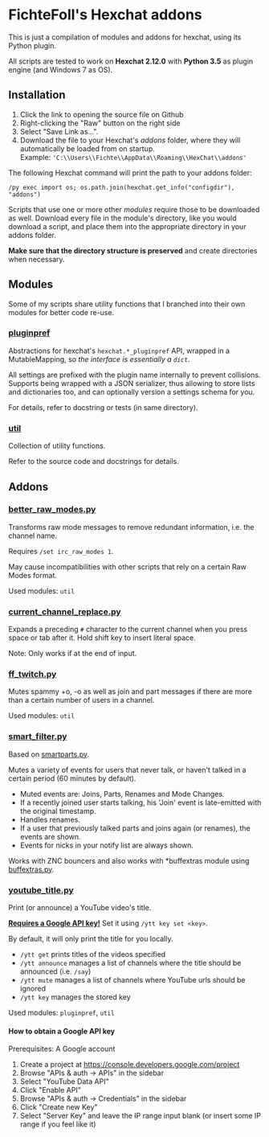FichteFoll's Hexchat addons
===========================

This is just a compilation of modules and addons for hexchat,
using its Python plugin.

All scripts are tested 
to work on **Hexchat 2.12.0**
with **Python 3.5** as plugin engine
(and Windows 7 as OS).

## Installation

1. Click the link to opening the source file on Github
2. Right-clicking the "Raw" button on the right side
3. Select "Save Link as...".
4. Download the file to your Hexchat's *addons* folder,
   where they will automatically be loaded from on startup.  
   Example: `'C:\\Users\\Fichte\\AppData\\Roaming\\HexChat\\addons'`

The following Hexchat command 
will print the path to your addons folder:

```
/py exec import os; os.path.join(hexchat.get_info("configdir"), "addons")
```

Scripts that use one or more other *modules*
require those to be downloaded as well.
Download every file in the module's directory,
like you would download a script,
and place them into the appropriate directory
in your addons folder.

**Make sure that the directory structure is preserved**
and create directories when necessary.


## Modules

Some of my scripts share utility functions 
that I branched into their own modules
for better code re-use.

### [pluginpref](./pluginpref/__init__.py)

Abstractions for hexchat's `hexchat.*_pluginpref` API,
wrapped in a MutableMapping,
so *the interface is essentially a `dict`*.

All settings are prefixed with the plugin name internally
to prevent collisions.
Supports being wrapped with a JSON serializer,
thus allowing to store lists and dictionaries too,
and can optionally version a settings schema for you.

For details, refer to docstring or tests (in same directory).

### [util](./util/__init__.py)

Collection of utility functions.

Refer to the source code and docstrings for details.


## Addons

### [better_raw_modes.py](./better_raw_modes.py)

Transforms raw mode messages
to remove redundant information,
i.e. the channel name.

Requires `/set irc_raw_modes 1`.

May cause incompatibilities with other scripts
that rely on a certain Raw Modes format.

Used modules: `util`


### [current_channel_replace.py](./current_channel_replace.py)

Expands a preceding `#` character to the current channel
when you press space or tab after it.
Hold shift key to insert literal space.

Note: Only works if at the end of input.


### [ff_twitch.py](./ff_twitch.py)

Mutes spammy +o, -o 
as well as join and part messages 
if there are more than a certain number of users in a channel.

Used modules: `util`


### [smart_filter.py](./smart_filter.py)

Based on [smartparts.py][].

Mutes a variety of events for users that never talk,
or haven't talked in a certain period
(60 minutes by default).

- Muted events are: Joins, Parts, Renames and Mode Changes.
- If a recently joined user starts talking,
  his 'Join' event is late-emitted with the original timestamp.
- Handles renames.
- If a user that previously talked 
  parts and joins again (or renames),
  the events are shown.
- Events for nicks in your notify list are always shown.

Works with ZNC bouncers 
and also works with \*buffextras module 
using [buffextras.py][].

[smartparts.py]: https://github.com/TingPing/plugins/blob/master/HexChat/smartparts.py
[buffextras.py]: https://github.com/knitori/tools/blob/master/hexchat/buffextras.py


### [youtube_title.py](./youtube_title.py)

Print (or announce) a YouTube video's title.

[**Requires a Google API key!**](#how-to-obtain-a-google-api-key)
Set it using `/ytt key set <key>`.

By default, it will only print the title for you locally.

- `/ytt get` prints titles of the videos specified
- `/ytt announce` manages a list of channels
  where the title should be announced (i.e. `/say`)
- `/ytt mute` manages a list of channels
  where YouTube urls should be ignored
- `/ytt key` manages the stored key

Used modules: `pluginpref`, `util`


#### How to obtain a Google API key

Prerequisites: A Google account

1. Create a project at https://console.developers.google.com/project
2. Browse "APIs & auth -> APIs" in the sidebar
3. Select "YouTube Data API"
4. Click "Enable API"
5. Browse "APIs & auth -> Credentials" in the sidebar
6. Click "Create new Key"
7. Select "Server Key" and leave the IP range input blank (or insert some IP range if you feel like it)
